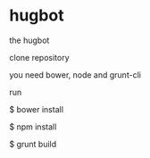 hugbot
===========

the hugbot

clone repository

you need bower, node and grunt-cli

run

$ bower install

$ npm install

$ grunt build
